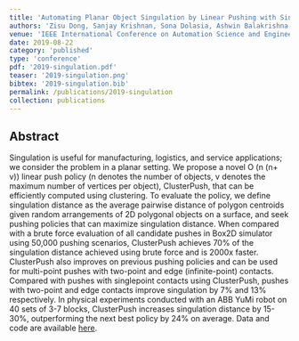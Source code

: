 ```yaml
---
title: 'Automating Planar Object Singulation by Linear Pushing with Single-point and Multi-point Contacts'
authors: 'Zisu Dong, Sanjay Krishnan, Sona Dolasia, Ashwin Balakrishna, Michael Danielczuk, Ken Goldberg'
venue: 'IEEE International Conference on Automation Science and Engineering (CASE)'
date: 2019-08-22
category: 'published'
type: 'conference'
pdf: '2019-singulation.pdf'
teaser: '2019-singulation.png'
bibtex: '2019-singulation.bib'
permalink: /publications/2019-singulation
collection: publications
---
```


Abstract
-------
Singulation is useful for manufacturing, logistics, and service applications; we consider the problem in a planar setting. We propose a novel O (n (n+ v)) linear push policy (n denotes the number of objects, v denotes the maximum number of vertices per object), ClusterPush, that can be efficiently computed using clustering. To evaluate the policy, we define singulation distance as the average pairwise distance of polygon centroids given random arrangements of 2D polygonal objects on a surface, and seek pushing policies that can maximize singulation distance. When compared with a brute force evaluation of all candidate pushes in Box2D simulator using 50,000 pushing scenarios, ClusterPush achieves 70% of the singulation distance achieved using brute force and is 2000x faster. ClusterPush also improves on previous pushing policies and can be used for multi-point pushes with two-point and edge (infinite-point) contacts. Compared with pushes with singlepoint contacts using ClusterPush, pushes with two-point and edge contacts improve singulation by 7% and 13% respectively. In physical experiments conducted with an ABB YuMi robot on 40 sets of 3-7 blocks, ClusterPush increases singulation distance by 15-30%, outperforming the next best policy by 24% on average. Data and code are available [here](https://github.com/Jekyll1021/MultiPointPushing).
